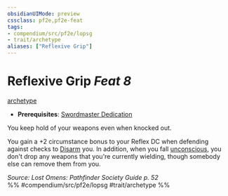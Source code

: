 ```yaml
---
obsidianUIMode: preview
cssclass: pf2e,pf2e-feat
tags:
- compendium/src/pf2e/lopsg
- trait/archetype
aliases: ["Reflexive Grip"]
---
```

# Reflexive Grip  *Feat 8*  
[archetype](archetype.md "Archetype Feat Trait")  

- **Prerequisites**: [Swordmaster Dedication](swordmaster-dedication-locg.md)

You keep hold of your weapons even when knocked out.

You gain a +2 circumstance bonus to your Reflex DC when defending against checks to [Disarm](Reference/Rules/Actions/disarm.md) you. In addition, when you fall [unconscious](conditions.md#Unconscious), you don't drop any weapons that you're currently wielding, though somebody else can remove them from you.

*Source: Lost Omens: Pathfinder Society Guide p. 52*  
%% #compendium/src/pf2e/lopsg #trait/archetype %%